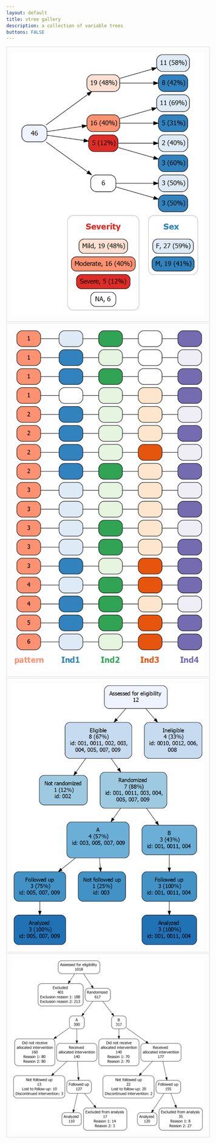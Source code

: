 ```yaml
---
layout: default
title: vtree gallery
description: a collection of variable trees
buttons: FALSE
---
```


<img src="images/legend.png" style="padding: 15px; border: 1px solid #D8D8D8;"><img src="images/jellybeans.png" style="padding: 15px; border: 1px solid #D8D8D8;"><img src="images/CONSORTstyle.png" style="padding: 15px; border: 1px solid #D8D8D8;"><img src="images/CONSORTstyle2.png" style="padding: 15px; border: 1px solid #D8D8D8;">

